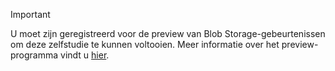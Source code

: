 > [!IMPORTANT]
> U moet zijn geregistreerd voor de preview van Blob Storage-gebeurtenissen om deze zelfstudie te kunnen voltooien.  Meer informatie over het preview-programma vindt u [hier](https://docs.microsoft.com/azure/storage/blobs/storage-blob-event-overview#join-the-preview).

